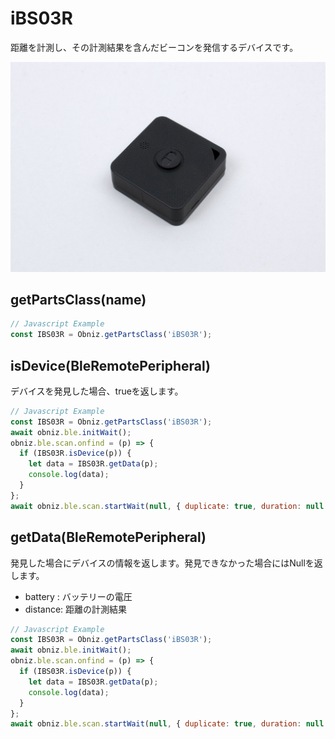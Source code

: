 # iBS03R
距離を計測し、その計測結果を含んだビーコンを発信するデバイスです。



![](image.jpg)


## getPartsClass(name)

```javascript
// Javascript Example
const IBS03R = Obniz.getPartsClass('iBS03R');
```

## isDevice(BleRemotePeripheral)

デバイスを発見した場合、trueを返します。

```javascript
// Javascript Example
const IBS03R = Obniz.getPartsClass('iBS03R');
await obniz.ble.initWait();
obniz.ble.scan.onfind = (p) => {
  if (IBS03R.isDevice(p)) {
    let data = IBS03R.getData(p);
    console.log(data);
  }
};
await obniz.ble.scan.startWait(null, { duplicate: true, duration: null });
```

## getData(BleRemotePeripheral)

発見した場合にデバイスの情報を返します。発見できなかった場合にはNullを返します。

- battery : バッテリーの電圧
- distance: 距離の計測結果

```javascript
// Javascript Example
const IBS03R = Obniz.getPartsClass('iBS03R');
await obniz.ble.initWait();
obniz.ble.scan.onfind = (p) => {
  if (IBS03R.isDevice(p)) {
    let data = IBS03R.getData(p);
    console.log(data);
  }
};
await obniz.ble.scan.startWait(null, { duplicate: true, duration: null });
```
